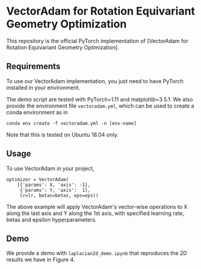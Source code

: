 # VectorAdam for Rotation Equivariant Geometry Optimization

This repository is the official PyTorch implementation of [VectorAdam for Rotation Equivariant Geometry Optimization]. 

## Requirements

To use our VectorAdam implementation, you just need to have PyTorch installed in your environment.

The demo script are tested with PyTorch=1.11 and matplotlib=3.5.1. We also provide the environment file `vectoradam.yml`, which can be used to create a conda environment as in 
```
conda env create -f vectoradam.yml -n [env-name]
```
Note that this is tested on Ubuntu 18.04 only.

## Usage

To use VectorAdam in your project, 

```
optimizer = VectorAdam(
    [{'params': X, 'axis': -1}, 
     {'params': Y, 'axis':  1], 
     lr=lr, betas=betas, eps=eps))
```

The above example will apply VectorAdam's vector-wise operations to X along the last axis and Y along the 1st axis, with specified learning rate, betas and epsilon hyperparameters.

## Demo
We provide a demo with `laplacian2d_demo.ipynb` that reproduces the 2D results we have in Figure 4.